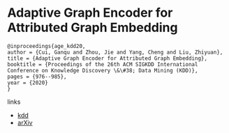 # Adaptive Graph Encoder for Attributed Graph Embedding

```
@inproceedings{age_kdd20,
author = {Cui, Ganqu and Zhou, Jie and Yang, Cheng and Liu, Zhiyuan},
title = {Adaptive Graph Encoder for Attributed Graph Embedding},
booktitle = {Proceedings of the 26th ACM SIGKDD International Conference on Knowledge Discovery \&\#38; Data Mining (KDD)},
pages = {976--985},
year = {2020}
}
```

links
- [kdd](https://www.kdd.org/kdd2020/accepted-papers/view/adaptive-graph-encoder-for-attributed-graph-embedding)
- [arXiv](https://arxiv.org/abs/2007.01594)
